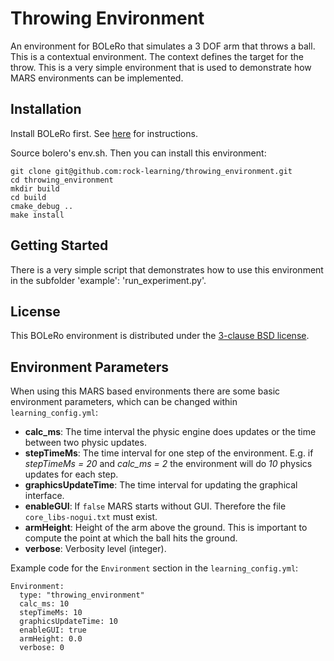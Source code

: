 # Throwing Environment

An environment for BOLeRo that simulates a 3 DOF arm that throws a ball. This
is a contextual environment. The context defines the target for the throw.
This is a very simple environment that is used to demonstrate how MARS
environments can be implemented.

## Installation

Install BOLeRo first. See
[here](https://github.com/rock-learning/bolero#installation) for instructions.

Source bolero's env.sh. Then you can install this environment:

    git clone git@github.com:rock-learning/throwing_environment.git
    cd throwing_environment
    mkdir build
    cd build
    cmake_debug ..
    make install

## Getting Started

There is a very simple script that demonstrates how to use this environment in
the subfolder 'example': 'run_experiment.py'.

## License

This BOLeRo environment is distributed under the
[3-clause BSD license](https://opensource.org/licenses/BSD-3-Clause).

## Environment Parameters

When using this MARS based environments there are some basic environment
parameters, which can be changed within `learning_config.yml`:

* **calc_ms**: The time interval the physic engine does updates or the time
  between two physic updates.
* **stepTimeMs**: The time interval for one step of the environment. E.g. if
  *stepTimeMs = 20* and *calc_ms = 2* the environment will do *10* physics
  updates for each step.
* **graphicsUpdateTime**: The time interval for updating the graphical
  interface.
* **enableGUI**: If `false` MARS starts without GUI. Therefore the file
  `core_libs-nogui.txt` must exist.
* **armHeight**: Height of the arm above the ground. This is important to
  compute the point at which the ball hits the ground.
* **verbose**: Verbosity level (integer).

Example code for the `Environment` section in the
`learning_config.yml`:

    Environment:
      type: "throwing_environment"
      calc_ms: 10
      stepTimeMs: 10
      graphicsUpdateTime: 10
      enableGUI: true
      armHeight: 0.0
      verbose: 0
